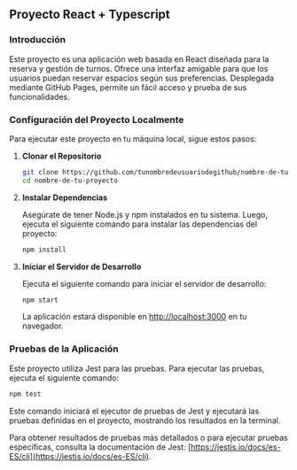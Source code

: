 
## Proyecto React + Typescript

### Introducción

Este proyecto es una aplicación web basada en React diseñada para la reserva y gestión de turnos. Ofrece una interfaz amigable para que los usuarios puedan reservar espacios según sus preferencias. Desplegada mediante GitHub Pages, permite un fácil acceso y prueba de sus funcionalidades.

### Configuración del Proyecto Localmente

Para ejecutar este proyecto en tu máquina local, sigue estos pasos:

1. **Clonar el Repositorio**

    ```bash
    git clone https://github.com/tunombredeusuariodegithub/nombre-de-tu-proyecto.git
    cd nombre-de-tu-proyecto
    ```

2. **Instalar Dependencias**

    Asegúrate de tener Node.js y npm instalados en tu sistema. Luego, ejecuta el siguiente comando para instalar las dependencias del proyecto:

    ```bash
    npm install
    ```

3. **Iniciar el Servidor de Desarrollo**

    Ejecuta el siguiente comando para iniciar el servidor de desarrollo:

    ```bash
    npm start
    ```

    La aplicación estará disponible en [http://localhost:3000](http://localhost:3000) en tu navegador.

### Pruebas de la Aplicación

Este proyecto utiliza Jest para las pruebas. Para ejecutar las pruebas, ejecuta el siguiente comando:

```bash
npm test
```

Este comando iniciará el ejecutor de pruebas de Jest y ejecutará las pruebas definidas en el proyecto, mostrando los resultados en la terminal.

Para obtener resultados de pruebas más detallados o para ejecutar pruebas específicas, consulta la documentación de Jest: [https://jestjs.io/docs/es-ES/cli](https://jestjs.io/docs/es-ES/cli).
